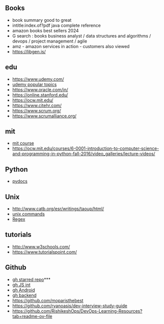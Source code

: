 ## Books
* book summary good to great
* intitle:index.of?pdf java complete reference
* amazon books best sellers 2024
* G search : books business analyst / data structures and algorithms / devops / project management / agile 
* amz - amazon services in action - customers also viewed
* https://libgen.is/

## edu
* https://www.udemy.com/
* [udemy popular topics](https://www.udemy.com/featured-topics/)
* https://www.oracle.com/in/
* https://online.stanford.edu/
* https://ocw.mit.edu/
* https://www.citehr.com/
* https://www.scrum.org/
* https://www.scrumalliance.org/

## mit
* [mit course](https://ocw.mit.edu/search/?d=Electrical%20Engineering%20and%20Computer%20Science&s=department_course_numbers.sort_coursenum)
* https://ocw.mit.edu/courses/6-0001-introduction-to-computer-science-and-programming-in-python-fall-2016/video_galleries/lecture-videos/

## Python
* [pydocs](https://docs.python.org/3/tutorial/index.html)

## Unix
* http://www.catb.org/esr/writings/taoup/html/
* [unix commands](https://www.stationx.net/unix-commands-cheat-sheet/)
* [Regex](https://cheatography.com/davechild/cheat-sheets/regular-expressions/)

## tutorials
* http://www.w3schools.com/
* https://www.tutorialspoint.com/

## Github
* [gh starred repo](https://github.com/alegunta-git?tab=stars)***
* [gh JS int](https://github.com/sudheerj/javascript-interview-questions#what-are-classes-in-es6)
* [gh Android](https://github.com/amitshekhariitbhu/android-interview-questions#core-android)
* [gh backend](https://github.com/arialdomartini/Back-End-Developer-Interview-Questions#anti-corruption-layer)
* https://github.com/moparisthebest
* https://github.com/ryanoasis/dev-interview-study-guide
* https://github.com/RishikeshOps/DevOps-Learning-Resources?tab=readme-ov-file
